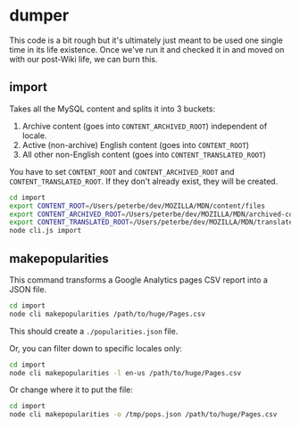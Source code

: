 # dumper

This code is a bit rough but it's ultimately just meant to be used one
single time in its life existence. Once we've run it and checked it in
and moved on with our post-Wiki life, we can burn this.

## import

Takes all the MySQL content and splits it into 3 buckets:

1. Archive content (goes into `CONTENT_ARCHIVED_ROOT`) independent of locale.
1. Active (non-archive) English content (goes into `CONTENT_ROOT`)
1. All other non-English content (goes into `CONTENT_TRANSLATED_ROOT`)

You have to set `CONTENT_ROOT` and `CONTENT_ARCHIVED_ROOT` and
`CONTENT_TRANSLATED_ROOT`. If they don't already exist, they will be
created.

```bash
cd import
export CONTENT_ROOT=/Users/peterbe/dev/MOZILLA/MDN/content/files
export CONTENT_ARCHIVED_ROOT=/Users/peterbe/dev/MOZILLA/MDN/archived-content/files
export CONTENT_TRANSLATED_ROOT=/Users/peterbe/dev/MOZILLA/MDN/translated-content/files
node cli.js import
```

## makepopularities

This command transforms a Google Analytics pages CSV report into a JSON
file.

```bash
cd import
node cli makepopularities /path/to/huge/Pages.csv
```

This should create a `./popularities.json` file.

Or, you can filter down to specific locales only:

```bash
cd import
node cli makepopularities -l en-us /path/to/huge/Pages.csv
```

Or change where it to put the file:

```bash
cd import
node cli makepopularities -o /tmp/pops.json /path/to/huge/Pages.csv
```
